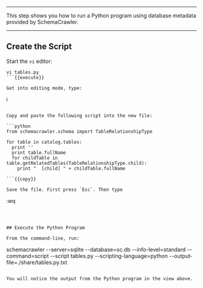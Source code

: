 -----

This step shows you how to run a Python program using database metadata provided by SchemaCrawler.

-----

## Create the Script

Start the `vi` editor:

```
vi tables.py
```{{execute}}

Get into editing mode, type:

```
i
```{{execute}}

Copy and paste the following script into the new file:

```python
from schemacrawler.schema import TableRelationshipType

for table in catalog.tables:
  print ''
  print table.fullName
  for childTable in table.getRelatedTables(TableRelationshipType.child):
    print "  [child] " + childTable.fullName

```{{copy}}

Save the file. First press `Esc`. Then type

```
:wq
```{{execute}}



## Execute the Python Program

From the command-line, run:

```
schemacrawler --server=sqlite --database=sc.db --info-level=standard --command=script --script  tables.py --scripting-language=python --output-file=./share/tables.py.txt
```{{execute}}

You will notice the output from the Python program in the view above.
